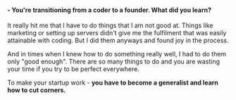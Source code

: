 #### - You're transitioning from a coder to a founder. What did you learn?

It really hit me that I have to do things that I am not good at. Things like marketing or setting up servers didn't give me the fulfilment that was easily attainable with coding. But I did them anyways and found joy in the process.

And in times when I knew how to do something really well, I had to do them only "good enough". There are so many things to do and you are wasting your time if you try to be perfect everywhere.

To make your startup work - <b>you have to become a generalist and learn how to cut corners.</b>
